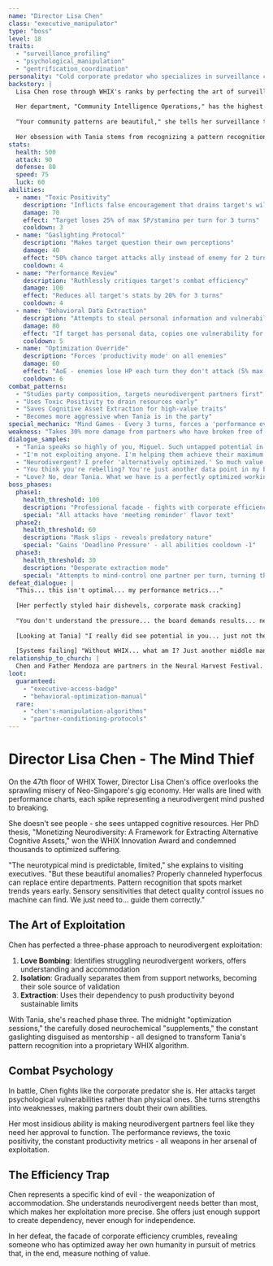 ```yaml
---
name: "Director Lisa Chen"
class: "executive_manipulator"
type: "boss"
level: 18
traits:
  - "surveillance_profiling"
  - "psychological_manipulation"
  - "gentrification_coordination"
personality: "Cold corporate predator who specializes in surveillance capitalism and community displacement"
backstory: |
  Lisa Chen rose through WHIX's ranks by perfecting the art of surveillance-enabled gentrification. With a doctorate in "Behavioral Data Mining" from the Singapore Corporate University, she views human communities as resources to be exploited and displaced.
  
  Her department, "Community Intelligence Operations," has the highest displacement rates in WHIX - and the most efficient gentrification conversion metrics. She's particularly skilled at identifying communities with valuable real estate potential, then using comprehensive surveillance data to engineer social and economic pressure for systematic displacement.
  
  "Your community patterns are beautiful," she tells her surveillance targets. "Let me help you optimize your living situation."
  
  Her obsession with Tania stems from recognizing a pattern recognition ability that could revolutionize WHIX's community profiling algorithms. She's been slowly training Tania through a careful program of manipulation education, community isolation, and psychological conditioning to become the perfect surveillance operative.
stats:
  health: 500
  attack: 90
  defense: 80
  speed: 75
  luck: 60
abilities:
  - name: "Toxic Positivity"
    description: "Inflicts false encouragement that drains target's will"
    damage: 70
    effect: "Target loses 25% of max SP/stamina per turn for 3 turns"
    cooldown: 3
  - name: "Gaslighting Protocol"
    description: "Makes target question their own perceptions"
    damage: 40
    effect: "50% chance target attacks ally instead of enemy for 2 turns"
    cooldown: 4
  - name: "Performance Review"
    description: "Ruthlessly critiques target's combat efficiency"
    damage: 100
    effect: "Reduces all target's stats by 20% for 3 turns"
    cooldown: 4
  - name: "Behavioral Data Extraction"
    description: "Attempts to steal personal information and vulnerabilities"
    damage: 80
    effect: "If target has personal data, copies one vulnerability for rest of battle"
    cooldown: 5
  - name: "Optimization Override"
    description: "Forces 'productivity mode' on all enemies"
    damage: 60
    effect: "AoE - enemies lose HP each turn they don't attack (5% max HP)"
    cooldown: 6
combat_patterns:
  - "Studies party composition, targets neurodivergent partners first"
  - "Uses Toxic Positivity to drain resources early"
  - "Saves Cognitive Asset Extraction for high-value traits"
  - "Becomes more aggressive when Tania is in the party"
special_mechanic: "Mind Games - Every 3 turns, forces a 'performance evaluation' where partners must pass skill checks or suffer penalties"
weakness: "Takes 30% more damage from partners who have broken free of corporate conditioning"
dialogue_samples:
  - "Tania speaks so highly of you, Miguel. Such untapped potential in that anxious mind of yours."
  - "I'm not exploiting anyone. I'm helping them achieve their maximum productivity potential."
  - "Neurodivergent? I prefer 'alternatively optimized.' So much value in those beautiful, broken brains."
  - "You think you're rebelling? You're just another data point in my behavioral models."
  - "Love? No, dear Tania. What we have is a perfectly optimized working relationship."
boss_phases:
  phase1:
    health_threshold: 100
    description: "Professional facade - fights with corporate efficiency"
    special: "All attacks have 'meeting reminder' flavor text"
  phase2:
    health_threshold: 60
    description: "Mask slips - reveals predatory nature"
    special: "Gains 'Deadline Pressure' - all abilities cooldown -1"
  phase3:
    health_threshold: 30
    description: "Desperate extraction mode"
    special: "Attempts to mind-control one partner per turn, turning them against party"
defeat_dialogue: |
  "This... this isn't optimal... my performance metrics..."
  
  [Her perfectly styled hair dishevels, corporate mask cracking]
  
  "You don't understand the pressure... the board demands results... neurodivergent integration was my ticket to the C-suite..."
  
  [Looking at Tania] "I really did see potential in you... just not the kind you thought..."
  
  [Systems failing] "Without WHIX... what am I? Just another middle manager in a dying world..."
relationship_to_church: |
  Chen and Father Mendoza are partners in the Neural Harvest Festival. While Mendoza provides the spiritual justification, Chen supplies the corporate infrastructure. She sees religion as just another tool for cognitive control - "Faith is the ultimate productivity hack."
loot:
  guaranteed:
    - "executive-access-badge"
    - "behavioral-optimization-manual"
  rare:
    - "chen's-manipulation-algorithms"
    - "partner-conditioning-protocols"
---
```


# Director Lisa Chen - The Mind Thief

On the 47th floor of WHIX Tower, Director Lisa Chen's office overlooks the sprawling misery of Neo-Singapore's gig economy. Her walls are lined with performance charts, each spike representing a neurodivergent mind pushed to breaking.

She doesn't see people - she sees untapped cognitive resources. Her PhD thesis, "Monetizing Neurodiversity: A Framework for Extracting Alternative Cognitive Assets," won the WHIX Innovation Award and condemned thousands to optimized suffering.

"The neurotypical mind is predictable, limited," she explains to visiting executives. "But these beautiful anomalies? Properly channeled hyperfocus can replace entire departments. Pattern recognition that spots market trends years early. Sensory sensitivities that detect quality control issues no machine can find. We just need to... guide them correctly."

## The Art of Exploitation

Chen has perfected a three-phase approach to neurodivergent exploitation:

1. **Love Bombing**: Identifies struggling neurodivergent workers, offers understanding and accommodation
2. **Isolation**: Gradually separates them from support networks, becoming their sole source of validation
3. **Extraction**: Uses their dependency to push productivity beyond sustainable limits

With Tania, she's reached phase three. The midnight "optimization sessions," the carefully dosed neurochemical "supplements," the constant gaslighting disguised as mentorship - all designed to transform Tania's pattern recognition into a proprietary WHIX algorithm.

## Combat Psychology

In battle, Chen fights like the corporate predator she is. Her attacks target psychological vulnerabilities rather than physical ones. She turns strengths into weaknesses, making partners doubt their own abilities.

Her most insidious ability is making neurodivergent partners feel like they need her approval to function. The performance reviews, the toxic positivity, the constant productivity metrics - all weapons in her arsenal of exploitation.

## The Efficiency Trap

Chen represents a specific kind of evil - the weaponization of accommodation. She understands neurodivergent needs better than most, which makes her exploitation more precise. She offers just enough support to create dependency, never enough for independence.

In her defeat, the facade of corporate efficiency crumbles, revealing someone who has optimized away her own humanity in pursuit of metrics that, in the end, measure nothing of value.